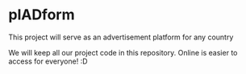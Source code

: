 # plADform
This project will serve as an advertisement platform for any country

We will keep all our project code in this repository. Online is easier to access
for everyone! :D
